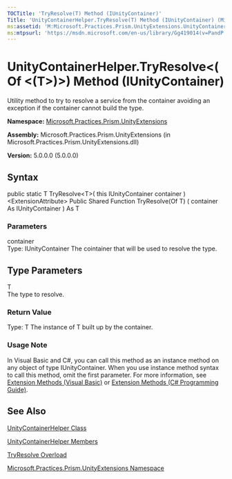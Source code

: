 ```yaml
---
TOCTitle: 'TryResolve(T) Method (IUnityContainer)'
Title: 'UnityContainerHelper.TryResolve(T) Method (IUnityContainer) (Microsoft.Practices.Prism.UnityExtensions)'
ms:assetid: 'M:Microsoft.Practices.Prism.UnityExtensions.UnityContainerHelper.TryResolve\`\`1(Microsoft.Practices.Unity.IUnityContainer)'
ms:mtpsurl: 'https://msdn.microsoft.com/en-us/library/Gg419014(v=PandP.50)'
---
```



# UnityContainerHelper.TryResolve&lt;(Of &lt;(T&gt;)&gt;) Method (IUnityContainer)

Utility method to try to resolve a service from the container avoiding an exception if the container cannot build the type.

**Namespace:** [Microsoft.Practices.Prism.UnityExtensions](https://msdn.microsoft.com/library/microsoft.practices.prism.unityextensions)
**Assembly:** Microsoft.Practices.Prism.UnityExtensions (in Microsoft.Practices.Prism.UnityExtensions.dll)

**Version:** 5.0.0.0 (5.0.0.0)

## Syntax

public static T TryResolve&lt;T&gt;( this IUnityContainer container ) &lt;ExtensionAttribute&gt; Public Shared Function TryResolve(Of T) ( container As IUnityContainer ) As T

### Parameters

container  
Type: IUnityContainer
The cointainer that will be used to resolve the type.

## Type Parameters

<span id="templatesToggle"></span>
T  
The type to resolve.

### Return Value

Type: T
The instance of T built up by the container.
### Usage Note

In Visual Basic and C\#, you can call this method as an instance method on any object of type IUnityContainer. When you use instance method syntax to call this method, omit the first parameter. For more information, see [Extension Methods (Visual Basic)](http://msdn.microsoft.com/en-us/library/bb384936.aspx) or [Extension Methods (C\# Programming Guide)](http://msdn.microsoft.com/en-us/library/bb383977.aspx).

## See Also

[UnityContainerHelper Class](https://msdn.microsoft.com/library/microsoft.practices.prism.unityextensions.unitycontainerhelper)

[UnityContainerHelper Members](https://msdn.microsoft.com/allmembers.t:microsoft.practices.prism.unityextensions.unitycontainerhelper)

[TryResolve Overload](https://msdn.microsoft.com/overload:microsoft.practices.prism.unityextensions.unitycontainerhelper.tryresolve)

[Microsoft.Practices.Prism.UnityExtensions Namespace](https://msdn.microsoft.com/library/microsoft.practices.prism.unityextensions)
